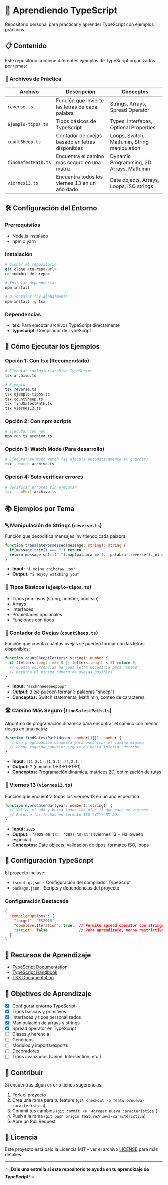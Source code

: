 # 🚀 Aprendiendo TypeScript

Repositorio personal para practicar y aprender TypeScript con ejemplos prácticos.

## 📋 Contenido

Este repositorio contiene diferentes ejemplos de TypeScript organizados por temas:

### 📁 Archivos de Práctica

| Archivo | Descripción | Conceptos |
|---------|-------------|-----------|
| `reverse.ts` | Función que invierte las letras de cada palabra | Strings, Arrays, Spread Operator |
| `ejemplo-tipos.ts` | Tipos básicos de TypeScript | Types, Interfaces, Optional Properties |
| `countSheep.ts` | Contador de ovejas basado en letras disponibles | Loops, Switch, Math.min, String manipulation |
| `findSafestPath.ts` | Encuentra el camino más seguro en una matriz | Dynamic Programming, 2D Arrays, Math.min |
| `viernes13.ts` | Encuentra todos los viernes 13 en un año dado | Date objects, Arrays, Loops, ISO strings |


## 🛠️ Configuración del Entorno

### Prerrequisitos
- Node.js instalado
- npm o yarn

### Instalación
```bash
# Clonar el repositorio
git clone <tu-repo-url>
cd <nombre-del-repo>

# Instalar dependencias
npm install

# O instalar tsx globalmente
npm install -g tsx
```

### Dependencias
- **tsx**: Para ejecutar archivos TypeScript directamente
- **typescript**: Compilador de TypeScript

## 🚀 Cómo Ejecutar los Ejemplos

### Opción 1: Con tsx (Recomendado)
```bash
# Ejecutar cualquier archivo TypeScript
tsx archivo.ts

# Ejemplo:
tsx reverse.ts
tsx ejemplo-tipos.ts
tsx countSheep.ts
tsx findSafestPath.ts
tsx viernes13.ts
```

### Opción 2: Con npm scripts
```bash
# Ejecutar con npm
npm run ts archivo.ts
```

### Opción 3: Watch Mode (Para desarrollo)
```bash
# Ejecutar en modo watch (se ejecuta automáticamente al guardar)
tsx --watch archivo.ts
```

### Opción 4: Solo verificar errores
```bash
# Verificar errores sin ejecutar
tsc --noEmit archivo.ts
```

## 📚 Ejemplos por Tema

### 🔤 Manipulación de Strings (`reverse.ts`)
Función que decodifica mensajes invirtiendo cada palabra:
```typescript
function translatePossessed(message: string): string {
  if(message.trim() === "") return ""
  return message.split(" ").map(palabra => [...palabra].reverse().join("")).join(" ")
}
```
- **Input:** `"i yojne gnihctaw uoy"`
- **Output:** `"i enjoy watching you"`

### 📝 Tipos Básicos (`ejemplo-tipos.ts`)
- Tipos primitivos (string, number, boolean)
- Arrays
- Interfaces
- Propiedades opcionales
- Funciones con tipos

### 🐑 Contador de Ovejas (`countSheep.ts`)
Función que cuenta cuántas ovejas se pueden formar con las letras disponibles:
```typescript
function countSheep(letters: string): number {
  if (letters.length === 0 || letters.length < 5) return 0;
  // Cuenta ocurrencias de cada letra necesaria para "sheep"
  // Retorna el mínimo número de ovejas posibles
}
```
- **Input:** `"ssshhheeeeeepppp"`
- **Output:** `3` (se pueden formar 3 palabras "sheep")
- **Conceptos:** Switch statements, Math.min, conteo de caracteres

### 🛣️ Camino Más Seguro (`findSafestPath.ts`)
Algoritmo de programación dinámica para encontrar el camino con menor riesgo en una matriz:
```typescript
function findSafestPath(dream: number[][]): number {
  // Usa programación dinámica para encontrar el camino mínimo
  // desde esquina superior izquierda hasta inferior derecha
}
```
- **Input:** `[[1,3,1],[1,5,1],[4,2,1]]`
- **Output:** `7` (camino: 1→3→1→1→1)
- **Conceptos:** Programación dinámica, matrices 2D, optimización de rutas

### 📅 Viernes 13 (`viernes13.ts`)
Función que encuentra todos los viernes 13 en un año específico:
```typescript
function myersCalendar(year: number): string[] {
  // Valida el año y busca todos los días 13 que caen en viernes
  // Retorna las fechas en formato ISO (YYYY-MM-DD)
}
```
- **Input:** `2025`
- **Output:** `['2025-06-13', '2025-10-31']` (viernes 13 + Halloween especial)
- **Conceptos:** Date objects, validación de tipos, formateo ISO, loops

## 🔧 Configuración TypeScript

El proyecto incluye:
- `tsconfig.json` - Configuración del compilador TypeScript
- `package.json` - Scripts y dependencias del proyecto

### Configuración Destacada
```json
{
  "compilerOptions": {
    "target": "ES2015",
    "downlevelIteration": true,  // Permite spread operator con strings
    "strict": false              // Para aprendizaje, menos restrictivo
  }
}
```

## 📖 Recursos de Aprendizaje

- [TypeScript Documentation](https://www.typescriptlang.org/docs/)
- [TypeScript Handbook](https://www.typescriptlang.org/docs/handbook/intro.html)
- [TSX Documentation](https://github.com/esbuild-kit/tsx)

## 🎯 Objetivos de Aprendizaje

- [x] Configurar entorno TypeScript
- [x] Tipos básicos y primitivos
- [x] Interfaces y tipos personalizados
- [x] Manipulación de arrays y strings
- [x] Spread operator en TypeScript
- [ ] Clases y herencia
- [ ] Genéricos
- [ ] Módulos y imports/exports
- [ ] Decoradores
- [ ] Tipos avanzados (Union, Intersection, etc.)

## 🤝 Contribuir

Si encuentras algún error o tienes sugerencias:
1. Fork el proyecto
2. Crea una rama para tu feature (`git checkout -b feature/nueva-caracteristica`)
3. Commit tus cambios (`git commit -m 'Agregar nueva característica'`)
4. Push a la rama (`git push origin feature/nueva-caracteristica`)
5. Abre un Pull Request

## 📄 Licencia

Este proyecto está bajo la Licencia MIT - ver el archivo [LICENSE](LICENSE) para más detalles.

---

⭐ **¡Dale una estrella si este repositorio te ayuda en tu aprendizaje de TypeScript!** ⭐